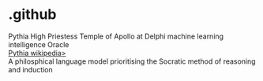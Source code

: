 # .github
Pythia High Priestess Temple of Apollo at Delphi machine learning intelligence Oracle<br />
<a href="https://en.wikipedia.org/wiki/Pythia">Pythia wikipedia></a><br />
A philosphical language model prioritising the Socratic method of reasoning and induction

